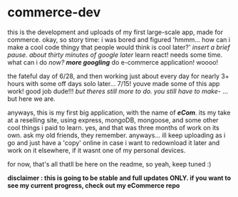 # commerce-dev
this is the development and uploads of my first large-scale app, made for commerce.
okay, so story time: i was bored and figured 'hmmm... how can i make a cool code thingy that people would think is cool later?'
*insert a brief pause.*
*about thirty minutes of google later*
learn react!
needs some time. what can i do *now?*
***more googling***
do e-commerce application! woooo!

the fateful day of 6/28, and then working just about every day for nearly 3+ hours with some off days solo later...
7/15! youve made some of this app work! good job dude!!!
*but theres still more to do. you still have to make-*
...
but here we are.

anyways, this is my first big application, with the name of ***eCom***. its my take at a reselling site, using express, mongoDB, mongoose, and some other cool things i paid to learn.
yes, and that was three months of work on its own. ask my old friends, they remember.
anyways...
ill keep uploading as i go and just have a 'copy' online in case i want to redownload it later and work on it elsewhere, if it wasnt one of my personal devices.

for now, that's all thatll be here on the readme, so yeah, keep tuned :)

**disclaimer : this is going to be stable and full updates ONLY. if you want to see my current progress, check out my eCommerce repo**

